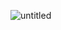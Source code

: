 
![untitled](https://github.com/Kongou173/Game/assets/171005900/2e94e88d-b729-43ca-8941-12ec2395b849)
